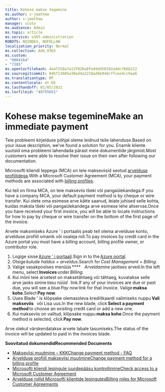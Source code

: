 ```yaml
---
title: Kohese makse tegemine
ms.author: v-jmathew
author: v-jmathew
manager: scotv
ms.audience: Admin
ms.topic: article
ms.service: o365-administration
ROBOTS: NOINDEX, NOFOLLOW
localization_priority: Normal
ms.collection: Adm_O365
ms.custom:
- "9004164"
- "7285"
ms.openlocfilehash: 4a4f258a7a13f02ba8fe49dd50392a4dc766b222
ms.sourcegitcommit: 04bf13605a30ad4a2218ad9e94dcffcee4cc9aa6
ms.translationtype: MT
ms.contentlocale: et-EE
ms.lasthandoff: 01/05/2021
ms.locfileid: "49755651"
---
```

# <a name="make-an-immediate-payment"></a><span data-ttu-id="e5270-102">Kohese makse tegemine</span><span class="sxs-lookup"><span data-stu-id="e5270-102">Make an immediate payment</span></span>

<span data-ttu-id="e5270-103">Teie probleemi kirjelduse põhjal oleme leidnud teile lahenduse.</span><span class="sxs-lookup"><span data-stu-id="e5270-103">Based on your issue description, we’ve found a solution for you.</span></span> <span data-ttu-id="e5270-104">Enamik kliente suutsid oma probleemi lahendada pärast meie dokumentide järgimist.</span><span class="sxs-lookup"><span data-stu-id="e5270-104">Most customers were able to resolve their issue on their own after following our documentation.</span></span>

<span data-ttu-id="e5270-105">Microsofti kliendi leppega (MCA) on teie makseviisid seotud [arvelduse profiilidega](https://docs.microsoft.com/azure/billing/billing-how-to-change-credit-card?WT.mc_id=Portal-Microsoft_Azure_Support#change-payment-method-for-a-billing-profile).</span><span class="sxs-lookup"><span data-stu-id="e5270-105">With a Microsoft Customer Agreement (MCA), your payment methods are associated with [billing profiles](https://docs.microsoft.com/azure/billing/billing-how-to-change-credit-card?WT.mc_id=Portal-Microsoft_Azure_Support#change-payment-method-for-a-billing-profile).</span></span>

<span data-ttu-id="e5270-106">Kui teil on firma MCA, on teie makseviis tšeki või pangaülekandega.</span><span class="sxs-lookup"><span data-stu-id="e5270-106">If you have a company MCA, your default payment method is by cheque or wire transfer.</span></span> <span data-ttu-id="e5270-107">Kui olete oma esimese arve kätte saanud, leiate juhised selle kohta, kuidas maksta tšeki või pangaülekandega arve esimese lehe allservas.</span><span class="sxs-lookup"><span data-stu-id="e5270-107">Once you have received your first invoice, you will be able to locate instructions for how to pay by cheque or wire transfer on the bottom of the first page of the invoice.</span></span>

<span data-ttu-id="e5270-108">Arvete maksmiseks Azure ' i portaalis peab teil olema arvelduse konto, arvelduse profiili omanik või osaleja roll.</span><span class="sxs-lookup"><span data-stu-id="e5270-108">To pay invoices by credit card in the Azure portal you must have a billing account, billing profile owner, or contributor role.</span></span>

1. <span data-ttu-id="e5270-109">Logige sisse [Azure ' i portaali](https://portal.azure.com/).</span><span class="sxs-lookup"><span data-stu-id="e5270-109">Sign in to the [Azure portal](https://portal.azure.com/).</span></span>
2. <span data-ttu-id="e5270-110">Otsige *kulude haldus + arveldus*.</span><span class="sxs-lookup"><span data-stu-id="e5270-110">Search for *Cost Management + Billing*.</span></span>
3. <span data-ttu-id="e5270-111">Valige vasakpoolses menüüs \*\*\*\*    *Arveldamine* jaotises arved.</span><span class="sxs-lookup"><span data-stu-id="e5270-111">In the left menu, select **Invoices** under *Billing*.</span></span>
4. <span data-ttu-id="e5270-112">Kui mõni teie arvetest on maksetähtaeg või tähtaeg, kuvatakse selle arve jaoks sinine *tasu nüüd*   link.</span><span class="sxs-lookup"><span data-stu-id="e5270-112">If any of your invoices are due or past due, you will see a blue *Pay now* link for that invoice.</span></span> <span data-ttu-id="e5270-113">Valige **maksa kohe**.</span><span class="sxs-lookup"><span data-stu-id="e5270-113">Select **Pay now**.</span></span>
5. <span data-ttu-id="e5270-114">Uues Blade ' is klõpsake olemasoleva krediitkaardi valimiseks nuppu **Vali makseviis**   või Lisa uus.</span><span class="sxs-lookup"><span data-stu-id="e5270-114">In the new blade, click **Select a payment method** to choose an existing credit card or add a new one.</span></span>
6. <span data-ttu-id="e5270-115">Kui makseviis on valitud, klõpsake nuppu **maksa kohe**.</span><span class="sxs-lookup"><span data-stu-id="e5270-115">Once the payment method is selected, click **Pay now**.</span></span>

<span data-ttu-id="e5270-116">Arve olekut värskendatakse arvete labale tasumiseks.</span><span class="sxs-lookup"><span data-stu-id="e5270-116">The status of the invoice will be updated to paid in the invoices blade.</span></span>

<span data-ttu-id="e5270-117">**Soovitatud dokumendid**</span><span class="sxs-lookup"><span data-stu-id="e5270-117">**Recommended Documents**</span></span>

- [<span data-ttu-id="e5270-118">Makseviisi muutmine – KKK</span><span class="sxs-lookup"><span data-stu-id="e5270-118">Change payment method - FAQ</span></span>](https://docs.microsoft.com/azure/billing/billing-how-to-change-credit-card?WT.mc_id=Portal-Microsoft_Azure_Support#frequently-asked-questions)
- [<span data-ttu-id="e5270-119">Arvelduse profiili makseviisi muutmine</span><span class="sxs-lookup"><span data-stu-id="e5270-119">Change payment method for a billing profile</span></span>](https://docs.microsoft.com/azure/cost-management-billing/manage/change-credit-card?WT.mc_id=Portal-Microsoft_Azure_Support#manage-credit-cards-for-a-microsoft-customer-agreement)
- [<span data-ttu-id="e5270-120">Microsofti kliendi lepingule juurdepääsu kontrollimine</span><span class="sxs-lookup"><span data-stu-id="e5270-120">Check access to a Microsoft Customer Agreement</span></span>](https://docs.microsoft.com/azure/cost-management-billing/manage/change-credit-card?WT.mc_id=Portal-Microsoft_Azure_Support%22%20%5Cl%20%22manage-credit-cards-for-a-microsoft-customer-agreement%22%20%5Ct%20%22_blank#check-the-type-of-your-account)
- [<span data-ttu-id="e5270-121">Arvelduse rollid Microsofti klientide lepingutes</span><span class="sxs-lookup"><span data-stu-id="e5270-121">Billing roles for Microsoft Customer Agreements</span></span>](https://docs.microsoft.com/azure/cost-management-billing/manage/understand-mca-roles)
